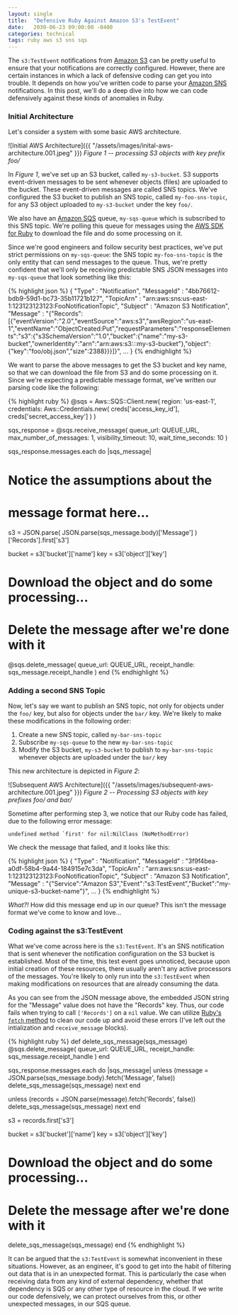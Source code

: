 ```yaml
---
layout: single
title:  "Defensive Ruby Against Amazon S3's TestEvent"
date:   2030-06-23 09:00:00 -0400
categories: technical
tags: ruby aws s3 sns sqs
---
```


The `s3:TestEvent` notifications from [Amazon S3][S3] can be pretty useful to ensure that your notifications are correctly configured.  However, there are certain instances in which a lack of defensive coding can get you into trouble.  It depends on how you've written code to parse your [Amazon SNS][SNS] notifications.  In this post, we'll do a deep dive into how we can code defensively against these kinds of anomalies in Ruby.

### Initial Architecture

Let's consider a system with some basic AWS architecture.

![Initial AWS Architecture]({{ "/assets/images/inital-aws-architecture.001.jpeg" }})
*Figure 1 -- processing S3 objects with key prefix foo/*

In *Figure 1*, we've set up an S3 bucket, called `my-s3-bucket`.  S3 supports event-driven messages to be sent whenever objects (files) are uploaded to the bucket.  These event-driven messages are called SNS topics. We've configured the S3 bucket to publish an SNS topic, called `my-foo-sns-topic`, for any S3 object uploaded to `my-s3-bucket` under the key `foo/`.  

We also have an [Amazon SQS][SQS] queue, `my-sqs-queue` which is subscribed to this SNS topic.  We're polling this queue for messages using the [AWS SDK for Ruby][SDK] to download the file and do some processing on it.

Since we're good engineers and follow security best practices, we've put strict permissions on `my-sqs-queue`: the SNS topic `my-foo-sns-topic` is the only entity that can send messages to the queue.  Thus, we're pretty confident that we'll only be receiving predictable SNS JSON messages into `my-sqs-queue` that look something like this:

{% highlight json %}
{
  "Type" : "Notification",
  "MessageId" : "4bb76612-bdb9-59d1-bc73-35b11721b127",
  "TopicArn" : "arn:aws:sns:us-east-1:123123123123:FooNotificationTopic",
  "Subject" : "Amazon S3 Notification",
  "Message" : "{\"Records\":[{\"eventVersion\":\"2.0\",\"eventSource\":\"aws:s3\",\"awsRegion\":\"us-east-1\",\"eventName\":\"ObjectCreated:Put\",\"requestParameters\":\"responseElements\":\"s3\":{\"s3SchemaVersion\":\"1.0\",\"bucket\":{\"name\":\"my-s3-bucket\",\"ownerIdentity\":\"arn\":\"arn:aws:s3:::my-s3-bucket\"},\"object\":{\"key\":\"foo/obj.json\",\"size\":2388}}}]}",
  ...
}
{% endhighlight %}

We want to parse the above messages to get the S3 bucket and key name, so that we can download the file from S3 and do some processing on it.  Since we're expecting a predictable message format, we've written our parsing code like the following:

{% highlight ruby %}
@sqs = Aws::SQS::Client.new(
  region: 'us-east-1', 
  credentials: Aws::Credentials.new(
    creds['access_key_id'], creds['secret_access_key']
  )
)

sqs_response = @sqs.receive_message(
  queue_url: QUEUE_URL,
  max_number_of_messages: 1,
  visibility_timeout: 10,
  wait_time_seconds: 10
)

sqs_response.messages.each do |sqs_message|
  # Notice the assumptions about the 
  # message format here...
  s3 = JSON.parse(
    JSON.parse(sqs_message.body)['Message']
  )['Records'].first['s3']

  bucket = s3['bucket']['name']
  key = s3['object']['key']

  # Download the object and do some processing...

  # Delete the message after we're done with it
  @sqs.delete_message(
    queue_url: QUEUE_URL,
    receipt_handle: sqs_message.receipt_handle
  )
end
{% endhighlight %}

### Adding a second SNS Topic

Now, let's say we want to publish an SNS topic, not only for objects under the `foo/` key, but also for objects under the `bar/` key.  We're likely to make these modifications in the following order:

1. Create a new SNS topic, called `my-bar-sns-topic`
2. Subscribe `my-sqs-queue` to the new `my-bar-sns-topic`
3. Modify the S3 bucket, `my-s3-bucket` to publish to `my-bar-sns-topic` whenever objects are uploaded under the `bar/` key

This new architecture is depicted in *Figure 2*:

![Subsequent AWS Architecture]({{ "/assets/images/subsequent-aws-architecture.001.jpeg" }})
*Figure 2 -- Processing S3 objects with key prefixes foo/ and bar/*

Sometime after performing step 3, we notice that our Ruby code has failed, due to the following error message:

```
undefined method `first' for nil:NilClass (NoMethodError)
```

We check the message that failed, and it looks like this:

{% highlight json %}
{
  "Type" : "Notification",
  "MessageId" : "3f9f4bea-a0df-58b4-9a44-184915e7c3da",
  "TopicArn" : "arn:aws:sns:us-east-1:123123123123:FooNotificationTopic",
  "Subject" : "Amazon S3 Notification",
  "Message" : "{\"Service\":\"Amazon S3\",\"Event\":\"s3:TestEvent\",\"Bucket\":\"my-unique-s3-bucket-name\"}",
  ...
}
{% endhighlight %}

*What?!*  How did this message end up in our queue?  This isn't the message format we've come to know and love...

### Coding against the s3:TestEvent

What we've come across here is the `s3:TestEvent`.  It's an SNS notification that is sent whenever the notification configuration on the S3 bucket is established.  Most of the time, this test event goes unnoticed, because upon initial creation of these resources, there usually aren't any active processors of the messages.  You're likely to only run into the `s3:TestEvent` when making modifications on resources that are already consuming the data.

As you can see from the JSON message above, the embedded JSON string for the "Message" value does not have the "Records" key.  Thus, our code fails when trying to call `['Records']` on a `nil` value.  We can utilize [Ruby's `fetch` method][fetch] to clean our code up and avoid these errors (I've left out the intialization and `receive_message` blocks).

{% highlight ruby %}
def delete_sqs_message(sqs_message)
  @sqs.delete_message(
    queue_url: QUEUE_URL,
    receipt_handle: sqs_message.receipt_handle
  )
end  

sqs_response.messages.each do |sqs_message|
  unless (message = JSON.parse(sqs_message.body).fetch('Message', false))
    delete_sqs_message(sqs_message)
    next
  end

  unless (records = JSON.parse(message).fetch('Records', false))
    delete_sqs_message(sqs_message)
    next
  end

  s3 = records.first['s3']

  bucket = s3['bucket']['name']
  key = s3['object']['key']

  # Download the object and do some processing...

  # Delete the message after we're done with it
  delete_sqs_message(sqs_message)
end
{% endhighlight %}

It can be argued that the `s3:TestEvent` is somewhat inconvenient in these situations.  However, as an engineer, it's good to get into the habit of filtering out data that is in an unexpected format.  This is particularly the case when receiving data from any kind of external dependency, whether that dependency is SQS or any other type of resource in the cloud.   If we write our code defensively, we can protect ourselves from this, or other unexpected messages, in our SQS queue.

[S3]: https://aws.amazon.com/documentation/s3/
[SNS]: https://aws.amazon.com/documentation/sns/
[SQS]: https://aws.amazon.com/documentation/sqs/
[SDK]: https://aws.amazon.com/sdk-for-ruby/
[fetch]: https://docs.ruby-lang.org/en/2.3.0/Hash.html#method-i-fetch
